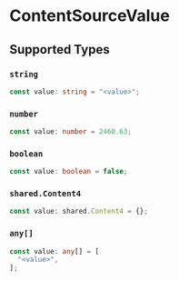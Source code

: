# ContentSourceValue


## Supported Types

### `string`

```typescript
const value: string = "<value>";
```

### `number`

```typescript
const value: number = 2460.63;
```

### `boolean`

```typescript
const value: boolean = false;
```

### `shared.Content4`

```typescript
const value: shared.Content4 = {};
```

### `any[]`

```typescript
const value: any[] = [
  "<value>",
];
```

